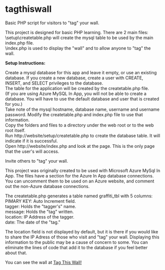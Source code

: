 # tagthiswall
<p>Basic PHP script for visitors to "tag" your wall.</p>

<p>This project is designed for basic PHP learning. There are 2 main files:<br />
\setup\createtable.php will create the mysql table to be used by the main index.php file.<br />
\index.php is used to display the "wall" and to allow anyone to "tag" the wall.</p>

<p><b>Setup Instructions:</b></p>
Create a mysql database for this app and leave it empty, or use an existing database. If you create a new database, create a user with CREATE, INSERT, and SELECT privileges to the database.<br />
The table for the application will be created by the createtable.php file.<br />
(If you are using Azure MySQL In App, you will not be able to create a database. You will have to use the default database and user that is created for you.)<br />
Take note of the mysql hostname, database name, username and username password. Modify the createtable.php and index.php file to use that information.<br />
Copy the folders and files to a directory under the web root or to the web root itself.<br />
Run http://website/setup/createtable.php to create the database table. It will indicate if it is successful.<br />
Open http://website/index.php and look at the page. This is the only page that the user's will access.</p>

<p>Invite others to "tag" your wall.</p>

<p>This project was originally created to be used with Microsoft Azure MySql In App. The files have a section for the Azure In App database connections. You can uncomment them to be used on an Azure website, and comment out the non-Azure database connections.</p>

<p>The createtable.php generates a table named graffiti_tbl with 5 columns:<br />
PIMARY KEY: Auto Increment field.<br />
tagger: Holds the "tagger's" name.<br />
message: Holds the "tag" written.<br />
location: IP Address of the tagger.<br />
date: The date of the "tag."</p>

<p>The location field is not displayed by default, but it is there if you would like to share the IP Adress of those who visit and "tag" your wall. Displaying this information to the public may be a cause of concern to some. You can eliminate the lines of code that add it to the database if you feel better about that.</p>

<p>You can see the wall at <a href="http://harold.azurewebsites.net/graffiti/">Tag This Wall!</a></p>
